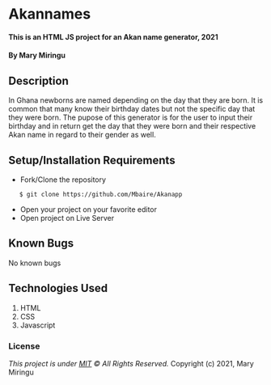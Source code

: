 # Akannames
#### This is an HTML JS project for an Akan name generator, 2021
#### By **Mary Miringu**
## Description
In Ghana newborns are named depending on the day that they are born. It is common that many know their birthday dates but not the specific day that they were born. The pupose of this generator is for the user to input their birthday and in return get the day that they were born and their respective Akan name in regard to their gender as well.
## Setup/Installation Requirements
* Fork/Clone the repository
```
   $ git clone https://github.com/Mbaire/Akanapp
```
* Open your project on your favorite editor
* Open project on Live Server
## Known Bugs
No known bugs
## Technologies Used
1. HTML
2. CSS 
3. Javascript


### License
*This project is under [MIT](https://choosealicense.com/licenses/mit/) &COPY;  All Rights Reserved.*
Copyright (c) 2021, Mary Miringu